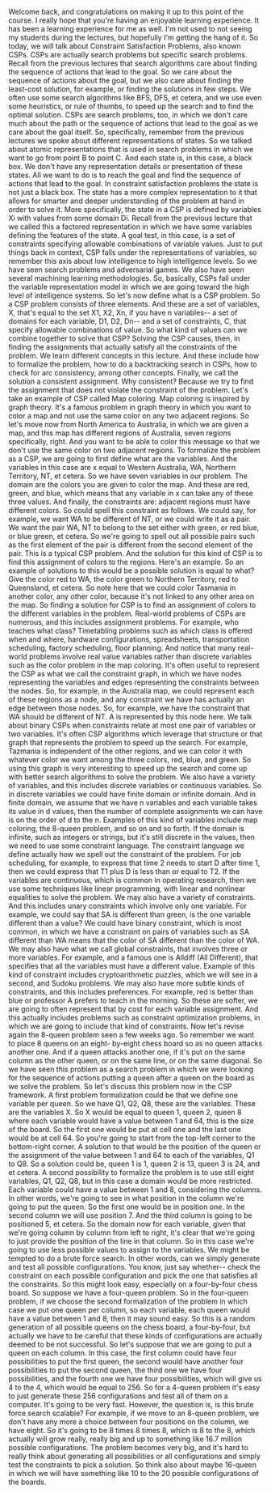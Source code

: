 Welcome back, and congratulations on making it up
to this point of the course.
I really hope that you're having an enjoyable learning
experience.
It has been a learning experience for me as well.
I'm not used to not seeing my students during the lectures,
but hopefully I'm getting the hang of it.
So today, we will talk about Constraint Satisfaction
Problems, also known CSPs.
CSPs are actually search problems
but specific search problems.
Recall from the previous lectures
that search algorithms care about finding
the sequence of actions that lead to the goal.
So we care about the sequence of actions about the goal,
but we also care about finding the least-cost solution,
for example, or finding the solutions in few steps.
We often use some search algorithms like BFS, DFS, et
cetera, and we use even some heuristics, or rule of thumbs,
to speed up the search and to find the optimal solution.
CSPs are search problems, too, in which we don't care much
about the path or the sequence of actions
that lead to the goal as we care about the goal itself.
So, specifically, remember from the previous lectures
we spoke about different representations of states.
So we talked about atomic representations
that is used in search problems in which we want
to go from point B to point C. And each state is,
in this case, a black box.
We don't have any representation details or presentation
of these states.
All we want to do is to reach the goal
and find the sequence of actions that lead to the goal.
In constraint satisfaction problems
the state is not just a black box.
The state has a more complex representation to it
that allows for smarter and deeper understanding
of the problem at hand in order to solve it.
More specifically, the state in a CSP
is defined by variables Xi with values from some domain Di.
Recall from the previous lecture that we called this a factored
representation in which we have some variables defining
the features of the state.
A goal test, in this case, is a set
of constraints specifying allowable combinations
of variable values.
Just to put things back in context,
CSP falls under the representations of variables,
so remember this axis about low intelligence
to high intelligence levels.
So we have seen search problems and adversarial games.
We also have seen several machining learning methodologies.
So, basically, CSPs fall under the variable representation model
in which we are going toward the high level of intelligence
systems.
So let's now define what is a CSP problem.
So a CSP problem consists of three elements.
And these are a set of variables, X,
that's equal to the set X1, X2, Xn, if you have n variables--
a set of domains for each variable, D1, D2, Dn--
and a set of constraints, C, that
specify allowable combinations of value.
So what kind of values can we combine together
to solve that CSP?
Solving the CSP causes, then, in finding the assignments that
actually satisfy all the constraints of the problem.
We learn different concepts in this lecture.
And these include how to formalize the problem,
how to do a backtracking search in CSPs,
how to check for arc consistency,
among other concepts.
Finally, we call the solution a consistent assignment.
Why consistent?
Because we try to find the assignment
that does not violate the constraint of the problem.
Let's take an example of CSP called Map coloring.
Map coloring is inspired by graph theory.
It's a famous problem in graph theory
in which you want to color a map and not use the same color
on any two adjacent regions.
So let's move now from North America
to Australia, in which we are given a map,
and this map has different regions of Australia,
seven regions specifically, right.
And you want to be able to color this message so
that we don't use the same color on two adjacent regions.
To formalize the problem as a CSP,
we are going to first define what are the variables.
And the variables in this case are
x equal to Western Australia, WA, Northern Territory, NT, et
cetera.
So we have seven variables in our problem.
The domain are the colors you are given to color the map.
And these are red, green, and blue,
which means that any variable in x
can take any of these three values.
And finally, the constraints are: adjacent regions
must have different colors.
So could spell this constraint as follows.
We could say, for example, we want WA to be different of NT,
or we could write it as a pair.
We want the pair WA, NT to belong to the set
either with green, or red blue, or blue green, et cetera.
So we're going to spell out all possible pairs
such as the first element of the pair
is different from the second element of the pair.
This is a typical CSP problem.
And the solution for this kind of CSP
is to find this assignment of colors to the regions.
Here's an example.
So an example of solutions to this
would be a possible solution is equal to what?
Give the color red to WA, the color
green to Northern Territory, red to Queensland, et cetera.
So note here that we could color Tasmania
in another color, any other color,
because it's not linked to any other area on the map.
So finding a solution for CSP is to find an assignment of colors
to the different variables in the problem.
Real-world problems of CSPs are numerous,
and this includes assignment problems.
For example, who teaches what class?
Timetabling problems such as which
class is offered when and where, hardware configurations,
spreadsheets, transportation scheduling,
factory scheduling, floor planning.
And notice that many real-world problems
involve real value variables rather than discrete variables
such as the color problem in the map coloring.
It's often useful to represent the CSP
as what we call the constraint graph, in which we have nodes
representing the variables and edges representing
the constraints between the nodes.
So, for example, in the Australia map,
we could represent each of these regions
as a node, and any constraint we have has actually an edge
between those nodes.
So, for example, we have the constraint
that WA should be different of NT.
A is represented by this node here.
We talk about binary CSPs when constraints relate at
most one pair of variables or two variables.
It's often CSP algorithms which leverage
that structure or that graph that represents the problem
to speed up the search.
For example, Tazmania is independent
of the other regions, and we can color it with whatever color
we want among the three colors, red, blue, and green.
So using this graph is very interesting
to speed up the search and come up
with better search algorithms to solve the problem.
We also have a variety of variables,
and this includes discrete variables
or continuous variables.
So in discrete variables we could have finite domain
or infinite domain.
And in finite domain, we assume that we have n variables
and each variable takes its value in d values,
then the number of complete assignments we can have
is on the order of d to the n.
Examples of this kind of variables
include map coloring, the 8-queen problem,
and so on and so forth.
If the domain is infinite, such as integers or strings,
but it's still discrete in the values,
then we need to use some constraint language.
The constraint language we define actually
how we spell out the constraint of the problem.
For job scheduling, for example, to express that time 2 needs
to start D after time 1, then we could
express that T1 plus D is less than or equal to T2.
If the variables are continuous, which
is common in operating research, then we
use some techniques like linear programming,
with linear and nonlinear equalities
to solve the problem.
We may also have a variety of constraints.
And this includes unary constraints which
involve only one variable.
For example, we could say that SA is different than green,
is the one variable different than a value?
We could have binary constraint, which is most common,
in which we have a constraint on pairs of variables such as SA
different than WA means that the color of SA
different than the color of WA.
We may also have what we call global constraints, that
involves three or more variables.
For example, and a famous one is Alldiff (All Different),
that specifies that all the variables
must have a different value.
Example of this kind of constraint
includes cryptoarithmetic puzzles,
which we will see in a second, and Sudoku problems.
We may also have more subtle kinds of constraints,
and this includes preferences.
For example, red is better than blue or professor A prefers
to teach in the morning.
So these are softer, we are going
to often represent that by cost for each variable assignment.
And this actually includes problems
such as constraint optimization problems,
in which we are going to include that kind of constraints.
Now let's revise again the 8-queen problem
seen a few weeks ago.
So remember we want to place 8 queens on an eight-
by-eight chess board so as no queen attacks another one.
And if a queen attacks another one,
if it's put on the same column as the other queen,
or on the same line, or on the same diagonal.
So we have seen this problem as a search problem in which we
were looking for the sequence of actions
putting a queen after a queen on the board
as we solve the problem.
So let's discuss this problem now in the CSP framework.
A first problem formalization could
be that we define one variable per queen.
So we have Q1, Q2, Q8, these are the variables.
These are the variables X. So X would
be equal to queen 1, queen 2, queen 8
where each variable would have a value between 1 and 64,
this is the size of the board.
So the first one would be put at cell one
and the last one would be at cell 64.
So you're going to start from the top-left corner
to the bottom-right corner.
A solution to that would be the position of the queen
or the assignment of the value between 1 and 64
to each of the variables, Q1 to Q8.
So a solution could be, queen 1 is 1, queen 2 is 13,
queen 3 is 24, and et cetera.
A second possibility to formalize the problem
is to use still eight variables, Q1, Q2, Q8, but in this case
a domain would be more restricted.
Each variable could have a value between 1 and 8,
considering the columns.
In other words, we're going to see
in what position in the column we're going to put the queen.
So the first one would be in position one.
In the second column we will use position 7.
And the third column is going to be positioned 5, et cetera.
So the domain now for each variable,
given that we're going column by column from left to right,
it's clear that we're going to just provide
the position of the line in that column.
So in this case we're going to use less possible values
to assign to the variables.
We might be tempted to do a brute force search.
In other words, can we simply generate and test
all possible configurations.
You know, just say whether-- check the constraint
on each possible configuration and pick the one that
satisfies all the constraints.
So this might look easy, especially
on a four-by-four chess board.
So suppose we have a four-queen problem.
So in the four-queen problem, if we
choose the second formalization of the problem in which case
we put one queen per column, so each variable,
each queen would have a value between 1 and 8,
then it may sound easy.
So this is a random generation of all possible queens
on the chess board, a four-by-four,
but actually we have to be careful
that these kinds of configurations are actually
deemed to be not successful.
So let's suppose that we are going
to put a queen on each column.
In this case, the first column could have four possibilities
to put the first queen, the second
would have another four possibilities
to put the second queen, the third one we have four
possibilities, and the fourth one we
have four possibilities, which will give us 4 to the 4,
which would be equal to 256.
So for a 4-queen problem it's easy to just generate
these 256 configurations and test all of them on a computer.
It's going to be very fast.
However, the question is, is this brute force search
scalable?
For example, if we move to an 8-queen problem,
we don't have any more a choice between four positions
on the column, we have eight.
So it's going to be 8 times 8 times 8, which
is 8 to the 8, which actually will grow really, really big
and up to something like 16.7 million
possible configurations.
The problem becomes very big, and it's
hard to really think about generating all possibilities
or all configurations and simply test the constraints to pick
a solution.
So think also about maybe 16-queen
in which we will have something like 10
to the 20 possible configurations of the boards.